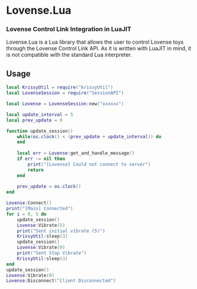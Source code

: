 # Lovense.Lua
### Lovense Control Link Integration in LuaJIT
Lovense.Lua is a Lua library that allows the user to control Lovense toys through the Lovense Control Link API. As it is written with LuaJIT in mind, it is not compatible with the standard Lua interpreter.

## Usage
```lua
local KrissyUtil = require("krissyUtil")
local LovenseSession = require("SessionAPI")

local Lovense = LovenseSession:new("xxxxxx")

local update_interval = 5
local prev_update = 0

function update_session()
    while(os.clock() < (prev_update + update_interval)) do
    end
    
    local err = Lovense:get_and_handle_message()
    if err ~= nil then
        print("[Lovense] Could not connect to server")
        return
    end
    
    prev_update = os.clock()
end

Lovense:Connect()
print("[Main] Connected")
for i = 0, 5 do
    update_session()
    Lovense:Vibrate(5)
    print("Sent initial vibrate (5)")
    KrissyUtil:sleep(3)
    update_session()
    Lovense:Vibrate(0)
    print("Sent Stop Vibrate")
    KrissyUtil:sleep(3)
end
update_session()
Lovense:Vibrate(0)
Lovense:Disconnect("Client Disconnected")
```